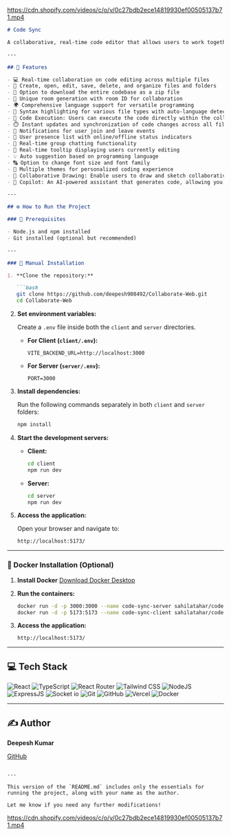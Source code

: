 https://cdn.shopify.com/videos/c/o/v/0c27bdb2ece14819930ef00505137b71.mp4 

````markdown
# Code Sync

A collaborative, real-time code editor that allows users to work together on code in a shared environment.

---

## 🔮 Features

- 💻 Real-time collaboration on code editing across multiple files
- 📁 Create, open, edit, save, delete, and organize files and folders
- 💾 Option to download the entire codebase as a zip file
- 🚀 Unique room generation with room ID for collaboration
- 🌍 Comprehensive language support for versatile programming
- 🌈 Syntax highlighting for various file types with auto-language detection
- 🚀 Code Execution: Users can execute the code directly within the collaboration environment
- ⏱️ Instant updates and synchronization of code changes across all files and folders
- 📣 Notifications for user join and leave events
- 👥 User presence list with online/offline status indicators
- 💬 Real-time group chatting functionality
- 🎩 Real-time tooltip displaying users currently editing
- 💡 Auto suggestion based on programming language
- 🔠 Option to change font size and font family
- 🎨 Multiple themes for personalized coding experience
- 🎨 Collaborative Drawing: Enable users to draw and sketch collaboratively in real-time
- 🤖 Copilot: An AI-powered assistant that generates code, allowing you to insert, copy, or replace content seamlessly within your files.

---

## ⚙️ How to Run the Project

### 🔧 Prerequisites

- Node.js and npm installed
- Git installed (optional but recommended)

---

### 🚀 Manual Installation

1. **Clone the repository:**

   ```bash
   git clone https://github.com/deepesh908492/Collaborate-Web.git
   cd Collaborate-Web
````

2. **Set environment variables:**

   Create a `.env` file inside both the `client` and `server` directories.

   * **For Client (`client/.env`):**

     ```env
     VITE_BACKEND_URL=http://localhost:3000
     ```

   * **For Server (`server/.env`):**

     ```env
     PORT=3000
     ```

3. **Install dependencies:**

   Run the following commands separately in both `client` and `server` folders:

   ```bash
   npm install
   ```

4. **Start the development servers:**

   * **Client:**

     ```bash
     cd client
     npm run dev
     ```

   * **Server:**

     ```bash
     cd server
     npm run dev
     ```

5. **Access the application:**

   Open your browser and navigate to:

   ```
   http://localhost:5173/
   ```

---

### 🐳 Docker Installation (Optional)

1. **Install Docker**
   [Download Docker Desktop](https://www.docker.com/products/docker-desktop)

2. **Run the containers:**

   ```bash
   docker run -d -p 3000:3000 --name code-sync-server sahilatahar/code-sync-server:latest
   docker run -d -p 5173:5173 --name code-sync-client sahilatahar/code-sync-client:latest
   ```

3. **Access the application:**

   ```
   http://localhost:5173/
   ```

---

## 💻 Tech Stack

![React](https://img.shields.io/badge/React-20232A?style=for-the-badge\&logo=react\&logoColor=61DAFB)
![TypeScript](https://img.shields.io/badge/TypeScript-007ACC?style=for-the-badge\&logo=typescript\&logoColor=white)
![React Router](https://img.shields.io/badge/React_Router-CA4245?style=for-the-badge\&logo=react-router\&logoColor=white)
![Tailwind CSS](https://img.shields.io/badge/Tailwind_CSS-38B2AC?style=for-the-badge\&logo=tailwind-css\&logoColor=white)
![NodeJS](https://img.shields.io/badge/Node.js-43853D?style=for-the-badge\&logo=node.js\&logoColor=white)
![ExpressJS](https://img.shields.io/badge/Express.js-404D59?style=for-the-badge)
![Socket io](https://img.shields.io/badge/Socket.io-ffffff?style=for-the-badge)
![Git](https://img.shields.io/badge/GIT-E44C30?style=for-the-badge\&logo=git\&logoColor=white)
![GitHub](https://img.shields.io/badge/GitHub-100000?style=for-the-badge\&logo=github\&logoColor=white)
![Vercel](https://img.shields.io/badge/Vercel-000000?style=for-the-badge\&logo=vercel\&logoColor=white)
![Docker](https://img.shields.io/badge/Docker-2496ED?style=for-the-badge\&logo=docker\&logoColor=white)

---

## ✍️ Author

**Deepesh Kumar**

[GitHub](https://github.com/deepesh908492)

```

---

This version of the `README.md` includes only the essentials for running the project, along with your name as the author.

Let me know if you need any further modifications!
```
https://cdn.shopify.com/videos/c/o/v/0c27bdb2ece14819930ef00505137b71.mp4
